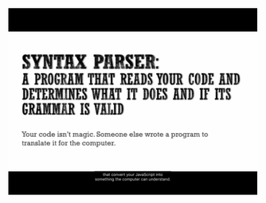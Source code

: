 <img src="https://github.com/zhaaaa7/javascript/blob/master/img/weird-parts/1syntax-parse.PNG" alt="1" width="500px">
